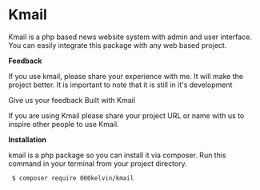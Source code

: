 # Kmail
Kmail is a php based news website system with admin and user interface. You can easily integrate this package with any web based project.

<b>Feedback</b>

If you use kmail, please share your experience with me. It will make the project better.
It is important to note that it is still in it's development

Give us your feedback
Built with Kmail

If you are using Kmail please share your project URL or name with us to inspire other people to use Kmail.

<b>Installation</b>

kmail is a php package so you can install it via composer. Run this command in your terminal from your project directory.

<code> $ composer require 000kelvin/kmail</code>
